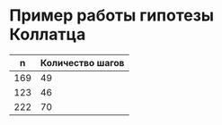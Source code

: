 # Пример работы гипотезы Коллатца

|       n       | Количество шагов |
| ------------- | ---------------- |
|      169      |        49        |
|      123      |        46        |
|      222      |        70        |
